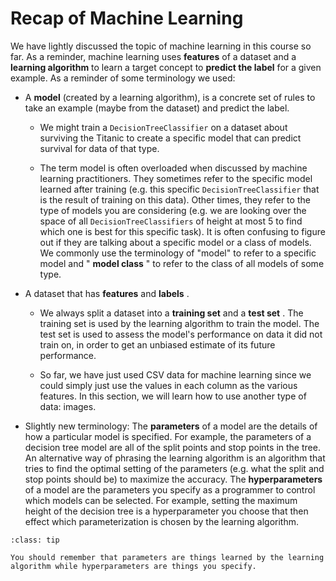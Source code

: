 # Recap of Machine Learning

We have lightly discussed the topic of machine learning in this course so far. As a reminder, machine learning uses **features** of a dataset and a **learning algorithm** to learn a target concept to **predict the label** for a given example. As a reminder of some terminology we used:  

-  A     **model**     (created by a learning algorithm), is a concrete set of rules to take an example (maybe from the dataset) and predict the label.  

    -  We might train a         `DecisionTreeClassifier`         on a dataset about surviving the Titanic to create a specific model that can predict survival for data of that type.  

    -  The term model is often overloaded when discussed by machine learning practitioners. They sometimes refer to the specific model learned after training (e.g. this specific         `DecisionTreeClassifier`         that is the result of training on this data). Other times, they refer to the type of models you are considering (e.g. we are looking over the space of all         `DecisionTreeClassifiers`         of height at most 5 to find which one is best for this specific task). It is often confusing to figure out if they are talking about a specific model or a class of models. We commonly use the terminology of "model" to refer to a specific model and "         **model class**         " to refer to the class of all models of some type.  


-  A dataset that has     **features**     and     **labels**     .  

    -  We always split a dataset into a         **training set**         and a         **test set**         . The training set is used by the learning algorithm to train the model. The test set is used to assess the model's performance on data it did not train on, in order to get an unbiased estimate of its future performance.  

    -  So far, we have just used CSV data for machine learning since we could simply just use the values in each column as the various features. In this section, we will learn how to use another type of data: images.  


-  Slightly new terminology: The     **parameters**     of a model are the details of how a particular model is specified. For example, the parameters of a decision tree model are all of the split points and stop points in the tree. An alternative way of phrasing the learning algorithm is an algorithm that tries to find the optimal setting of the parameters (e.g. what the split and stop points should be) to maximize the accuracy. The     **hyperparameters**     of a model are the parameters you specify as a programmer to control which models can be selected. For example, setting the maximum height of the decision tree is a hyperparameter you choose that then effect which parameterization is chosen by the learning algorithm.  



```{admonition} Tip
:class: tip

You should remember that parameters are things learned by the learning algorithm while hyperparameters are things you specify.

```

